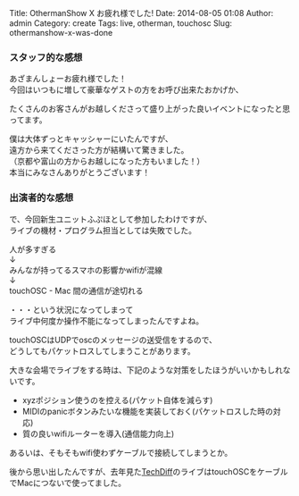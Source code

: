 Title: OthermanShow X お疲れ様でした!
Date: 2014-08-05 01:08
Author: admin
Category: create
Tags: live, otherman, touchosc
Slug: othermanshow-x-was-done

### スタッフ的な感想

あざまんしょーお疲れ様でした！  
今回はいつもに増して豪華なゲストの方をお呼び出来たおかげか、  

たくさんのお客さんがお越しくださって盛り上がった良いイベントになったと思ってます。

僕は大体ずっとキャッシャーにいたんですが、  
遠方から来てくださった方が結構いて驚きました。  
（京都や富山の方からお越しになった方もいました！）  
本当にみなさんありがとうございます！

### 出演者的な感想

で、今回新生ユニットふぷほとして参加したわけですが、  
ライブの機材・プログラム担当としては失敗でした。

人が多すぎる  
↓  
みんなが持ってるスマホの影響かwifiが混線  
↓  
touchOSC - Mac 間の通信が途切れる

・・・という状況になってしまって  
ライブ中何度か操作不能になってしまったんですよね。

touchOSCはUDPでoscのメッセージの送受信をするので、  
どうしてもパケットロスしてしまうことがあります。  

大きな会場でライブをする時は、下記のような対策をしたほうがいいかもしれないです。

-   xyzポジション使うのを控える(パケット自体を減らす)
-   MIDIのpanicボタンみたいな機能を実装しておく(パケットロスした時の対応)
-   質の良いwifiルーターを導入(通信能力向上)

あるいは、そもそもwifi使わずケーブルで接続してしまうとか。  

後から思い出したんですが、去年見た[TechDiff](http://idlemoments-jp.com/all/techdiff.html)のライブはtouchOSCをケーブルでMacにつないで使ってました。
